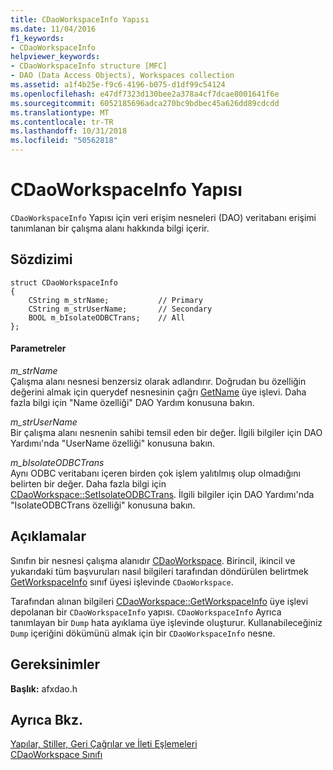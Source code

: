 ```yaml
---
title: CDaoWorkspaceInfo Yapısı
ms.date: 11/04/2016
f1_keywords:
- CDaoWorkspaceInfo
helpviewer_keywords:
- CDaoWorkspaceInfo structure [MFC]
- DAO (Data Access Objects), Workspaces collection
ms.assetid: a1f4b25e-f9c6-4196-b075-d1df99c54124
ms.openlocfilehash: e47df7323d130bee2a378a4cf7dcae8001641f6e
ms.sourcegitcommit: 6052185696adca270bc9bdbec45a626dd89cdcdd
ms.translationtype: MT
ms.contentlocale: tr-TR
ms.lasthandoff: 10/31/2018
ms.locfileid: "50562818"
---
```

# <a name="cdaoworkspaceinfo-structure"></a>CDaoWorkspaceInfo Yapısı

`CDaoWorkspaceInfo` Yapısı için veri erişim nesneleri (DAO) veritabanı erişimi tanımlanan bir çalışma alanı hakkında bilgi içerir.

## <a name="syntax"></a>Sözdizimi

```
struct CDaoWorkspaceInfo
{
    CString m_strName;           // Primary
    CString m_strUserName;       // Secondary
    BOOL m_bIsolateODBCTrans;    // All
};
```

#### <a name="parameters"></a>Parametreler

*m_strName*<br/>
Çalışma alanı nesnesi benzersiz olarak adlandırır. Doğrudan bu özelliğin değerini almak için querydef nesnesinin çağrı [GetName](../../mfc/reference/cdaoquerydef-class.md#getname) üye işlevi. Daha fazla bilgi için "Name özelliği" DAO Yardım konusuna bakın.

*m_strUserName*<br/>
Bir çalışma alanı nesnenin sahibi temsil eden bir değer. İlgili bilgiler için DAO Yardımı'nda "UserName özelliği" konusuna bakın.

*m_bIsolateODBCTrans*<br/>
Aynı ODBC veritabanı içeren birden çok işlem yalıtılmış olup olmadığını belirten bir değer. Daha fazla bilgi için [CDaoWorkspace::SetIsolateODBCTrans](../../mfc/reference/cdaoworkspace-class.md#setisolateodbctrans). İlgili bilgiler için DAO Yardımı'nda "IsolateODBCTrans özelliği" konusuna bakın.

## <a name="remarks"></a>Açıklamalar

Sınıfın bir nesnesi çalışma alanıdır [CDaoWorkspace](../../mfc/reference/cdaoworkspace-class.md). Birincil, ikincil ve yukarıdaki tüm başvuruları nasıl bilgileri tarafından döndürülen belirtmek [GetWorkspaceInfo](../../mfc/reference/cdaoworkspace-class.md#getworkspaceinfo) sınıf üyesi işlevinde `CDaoWorkspace`.

Tarafından alınan bilgileri [CDaoWorkspace::GetWorkspaceInfo](../../mfc/reference/cdaoworkspace-class.md#getworkspaceinfo) üye işlevi depolanan bir `CDaoWorkspaceInfo` yapısı. `CDaoWorkspaceInfo` Ayrıca tanımlayan bir `Dump` hata ayıklama üye işlevinde oluşturur. Kullanabileceğiniz `Dump` içeriğini dökümünü almak için bir `CDaoWorkspaceInfo` nesne.

## <a name="requirements"></a>Gereksinimler

**Başlık:** afxdao.h

## <a name="see-also"></a>Ayrıca Bkz.

[Yapılar, Stiller, Geri Çağrılar ve İleti Eşlemeleri](../../mfc/reference/structures-styles-callbacks-and-message-maps.md)<br/>
[CDaoWorkspace Sınıfı](../../mfc/reference/cdaoworkspace-class.md)
